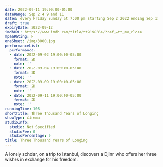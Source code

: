 ```yaml
---
date: 2022-09-11 19:00:00-05:00
dateRange: Sep 2 4 9 and 11
dates: every Friday Sunday at 7:00 pm starting Sep 2 2022 ending Sep 11 2022
draft: true
expiryDate: 2022-09-12
imdbURL: https://www.imdb.com/title/tt9198364/?ref_=tt_mv_close
mpaaRating: R
oneSheet: /img/3000.jpg
performanceList:
  performance:
  - date: 2022-09-02 19:00:00-05:00
    format: 2D
    note: ''
  - date: 2022-09-04 19:00:00-05:00
    format: 2D
    note: ''
  - date: 2022-09-09 19:00:00-05:00
    format: 2D
    note: ''
  - date: 2022-09-11 19:00:00-05:00
    format: 2D
    note: ''
runningTime: 108
shortTitle: Three Thousand Years of Longing
showType: Cinema
studioInfo:
  studio: Not Specified
  studioFee: 0
  studioPercentage: 0
title: Three Thousand Years of Longing
---
```


A lonely scholar, on a trip to Istanbul, discovers a Djinn who offers her three wishes in exchange for his freedom.